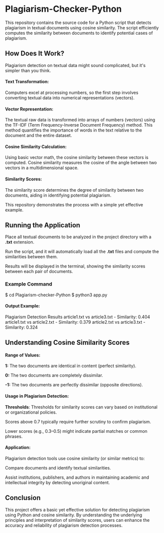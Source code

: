 # Plagiarism-Checker-Python
This repository contains the source code for a Python script that detects plagiarism in textual documents using cosine similarity. The script efficiently computes the similarity between documents to identify potential cases of plagiarism.

## How Does It Work?

Plagiarism detection on textual data might sound complicated, but it's simpler than you think.

#### Text Transformation:

Computers excel at processing numbers, so the first step involves converting textual data into numerical representations (vectors).

#### Vector Representation:

The textual raw data is transformed into arrays of numbers (vectors) using the TF-IDF (Term Frequency-Inverse Document Frequency) method. This method quantifies the importance of words in the text relative to the document and the entire dataset.

#### Cosine Similarity Calculation:

Using basic vector math, the cosine similarity between these vectors is computed. Cosine similarity measures the cosine of the angle between two vectors in a multidimensional space.

#### Similarity Scores:

The similarity score determines the degree of similarity between two documents, aiding in identifying potential plagiarism.

This repository demonstrates the process with a simple yet effective example.


## Running the Application

Place all textual documents to be analyzed in the project directory with a **.txt** extension.

Run the script, and it will automatically load all the **.txt** files and compute the similarities between them.

Results will be displayed in the terminal, showing the similarity scores between each pair of documents.

### Example Command

$ cd Plagiarism-checker-Python
$ python3 app.py

#### Output Example:
Plagiarism Detection Results
article1.txt vs article3.txt - Similarity: 0.404
article1.txt vs article2.txt - Similarity: 0.379
article2.txt vs article3.txt - Similarity: 0.324

## Understanding Cosine Similarity Scores

#### Range of Values:

**1:** The two documents are identical in content (perfect similarity).

**0:** The two documents are completely dissimilar.

**-1:** The two documents are perfectly dissimilar (opposite directions).

#### Usage in Plagiarism Detection:

**Thresholds**: Thresholds for similarity scores can vary based on institutional or organizational policies.

Scores above 0.7 typically require further scrutiny to confirm plagiarism.

Lower scores (e.g., 0.3–0.5) might indicate partial matches or common phrases.

#### Application:

Plagiarism detection tools use cosine similarity (or similar metrics) to:

Compare documents and identify textual similarities.

Assist institutions, publishers, and authors in maintaining academic and intellectual integrity by detecting unoriginal content.

## Conclusion

This project offers a basic yet effective solution for detecting plagiarism using Python and cosine similarity. By understanding the underlying principles and interpretation of similarity scores, users can enhance the accuracy and reliability of plagiarism detection processes.

